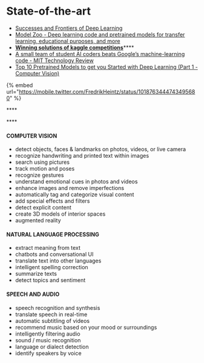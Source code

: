 # State-of-the-art

* [Successes and Frontiers of Deep Learning](https://www.slideshare.net/SebastianRuder/successes-and-frontiers-of-deep-learning)
* [Model Zoo - Deep learning code and pretrained models for transfer learning, educational purposes, and more](https://modelzoo.co/)
* [**Winning solutions of kaggle competitions**](https://www.kaggle.com/sudalairajkumar/winning-solutions-of-kaggle-competitions)\*\*\*\*
* [A small team of student AI coders beats Google’s machine-learning code - MIT Technology Review](https://www.technologyreview.com/s/611858/small-team-of-ai-coders-beats-googles-code/)
* [Top 10 Pretrained Models to get you Started with Deep Learning \(Part 1 - Computer Vision\)](https://www.analyticsvidhya.com/blog/2018/07/top-10-pretrained-models-get-started-deep-learning-part-1-computer-vision/)

{% embed url="https://mobile.twitter.com/FredrikHeintz/status/1018763444743495680" %}

\*\*\*\*

\*\*\*\*

#### COMPUTER VISION

* detect objects, faces & landmarks on photos, videos, or live camera
* recognize handwriting and printed text within images
* search using pictures
* track motion and poses
* recognize gestures
* understand emotional cues in photos and videos
* enhance images and remove imperfections
* automatically tag and categorize visual content
* add special effects and filters
* detect explicit content
* create 3D models of interior spaces
* augmented reality

#### NATURAL LANGUAGE PROCESSING

* extract meaning from text
* chatbots and conversational UI
* translate text into other languages
* intelligent spelling correction
* summarize texts
* detect topics and sentiment

#### SPEECH AND AUDIO

* speech recognition and synthesis
* translate speech in real-time
* automatic subtitling of videos
* recommend music based on your mood or surroundings
* intelligently filtering audio
* sound / music recognition
* language or dialect detection
* identify speakers by voice

